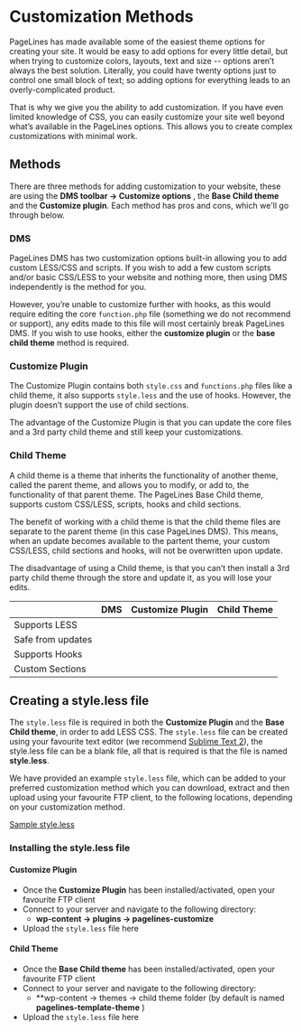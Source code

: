 # Customization Methods #

PageLines has made available some of the easiest theme options for creating your site. It would be easy to add options for every little detail, but when trying to customize colors, layouts, text and size -- options aren’t always the best solution. Literally, you could have twenty options just to control one small block of text; so adding options for everything leads to an overly-complicated product.

That is why we give you the ability to add customization. If you have even limited knowledge of CSS, you can easily customize your site well beyond what’s available in the PageLines options. This allows you to create complex customizations with minimal work.

## Methods ##

There are three methods for adding customization to your website, these are using the **DMS toolbar &rarr; Customize options** , the **Base Child theme** and the **Customize plugin**. Each method has pros and cons, which we'll go through below.

### DMS ###

PageLines DMS has two customization options built-in allowing you to add custom LESS/CSS and scripts. If you wish to add a few custom scripts and/or basic CSS/LESS to your website and nothing more, then using DMS independently is the method for you.

However, you’re unable to customize further with hooks, as this would require editing the core `function.php` file (something we do not recommend or support), any edits made to this file will most certainly break PageLines DMS. If you wish to use hooks, either the **customize plugin** or the **base child theme** method is required.

### Customize Plugin ###

The Customize Plugin contains both `style.css` and `functions.php` files like a child theme, it also supports `style.less` and the use of hooks. However, the plugin doesn’t support the use of child sections.

The advantage of the Customize Plugin is that you can update the core files and a 3rd party child theme and still keep your customizations.

### Child Theme ###

A child theme is a theme that inherits the functionality of another theme, called the parent theme, and allows you to modify, or add to, the functionality of that parent theme. The PageLines Base Child theme, supports custom CSS/LESS, scripts, hooks and child sections.

The benefit of working with a child theme is that the child theme files are separate to the parent theme (in this case PageLines DMS). This means, when an update becomes available to the partent theme, your custom CSS/LESS, child sections and hooks, will not be overwritten upon update.

The disadvantage of using a Child theme, is that you can’t then install a 3rd party child theme through the store and update it, as you will lose your edits.

<table class="table table-striped table-bordered table-condensed">
	<thead>
		<tr>
			<th></th>
			<th>DMS</th>
			<th>Customize Plugin</th>
			<th class="pref">Child Theme</th>
		</tr>
	</thead>
	<tbody>
		<tr>
			<td>Supports LESS</td>
			<td class="center"><i class="icon-ok text-success"></i></td>
			<td class="center"><i class="icon-ok text-success"></i></td>
			<td class="center"><i class="icon-ok text-success"></i></td>
		</tr>
		<tr>
			<td>Safe from updates</td>
			<td class="center"><i class="icon-ok text-success"></i></td>
			<td class="center"><i class="icon-ok text-success"></i></td>
			<td class="center"><i class="icon-ok text-success"></i></td>
		</tr>
		<tr>
			<td>Supports Hooks</td>
			<td class="center"><i class="icon-remove text-error"></i></td>
			<td class="center"><i class="icon-ok text-success"></i></td>
			<td class="center"><i class="icon-ok text-success"></i></td>
		</tr>
		<tr>
			<td>Custom Sections</td>
			<td class="center"><i class="icon-remove text-error"></i></td>
			<td class="center"><i class="icon-remove text-error"></i></td>
			<td class="center"><i class="icon-ok text-success"></i></td>
		</tr>
	</tbody>
</table>


## Creating a style.less file ##

The `style.less` file is required in both the **Customize Plugin** and the **Base Child theme**, in order to add LESS CSS. The `style.less` file can be created using your favourite text editor (we recommend [Sublime Text 2](http://www.sublimetext.com/2)), the style.less file can be a blank file, all that is required is that the file is named **style.less**.

We have provided an example `style.less` file, which can be added to your preferred customization method which you can download, extract and then upload using your favourite FTP client, to the following locations, depending on your customization method.

<div class="center">
	<a href="https://dl.dropbox.com/s/zlu6s081lljcrr7/style.less.zip?dl=1" class="btn btn-large btn-primary"><i class="icon-download-alt"></i> Sample style.less</a>
</div>

### Installing the style.less file ###

#### Customize Plugin ####

* Once the **Customize Plugin** has been installed/activated, open your favourite FTP client
* Connect to your server and navigate to the following directory:
	+ **wp-content &rarr; plugins &rarr; pagelines-customize**
* Upload the `style.less` file here

#### Child Theme ####

* Once the **Base Child theme** has been installed/activated, open your favourite FTP client
* Connect to your server and navigate to the following directory:
	+ **wp-content &rarr; themes &rarr; child theme folder (by default is named **pagelines-template-theme** )
* Upload the `style.less` file here
